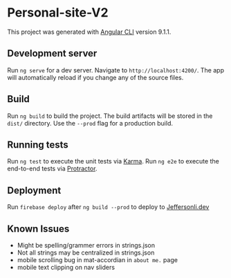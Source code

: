 # Personal-site-V2

This project was generated with [Angular CLI](https://github.com/angular/angular-cli) version 9.1.1.

## Development server

Run `ng serve` for a dev server. Navigate to `http://localhost:4200/`. The app will automatically reload if you change any of the source files.

## Build

Run `ng build` to build the project. The build artifacts will be stored in the `dist/` directory. Use the `--prod` flag for a production build.

## Running tests

Run `ng test` to execute the unit tests via [Karma](https://karma-runner.github.io).
Run `ng e2e` to execute the end-to-end tests via [Protractor](http://www.protractortest.org/).

## Deployment

Run `firebase deploy` after `ng build --prod` to deploy to  [Jeffersonli.dev](https://jeffersonli.dev/)

## Known Issues
 - Might be spelling/grammer errors in strings.json
 - Not all strings may be centralized in strings.json
 - mobile scrolling bug in mat-accordian in `about me.` page
 - mobile text clipping on nav sliders
